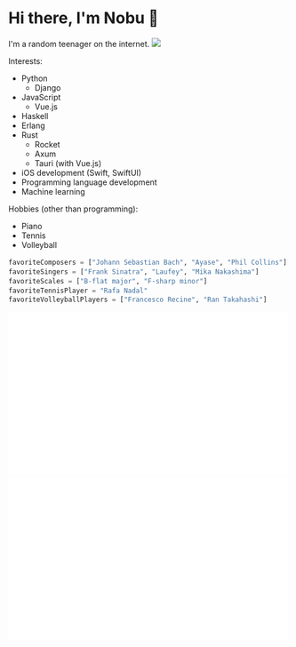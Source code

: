 # Hi there, I'm Nobu 👋

I'm a random teenager on the internet. <img src="https://user-images.githubusercontent.com/60306074/160750010-f3fe0b78-0090-4f61-be39-9a9ba9f29b3a.gif" width="45"> 
<be>

<!--
Django 5
Axum
Swift
Erlang
-->

Interests:
 - Python
    - Django
 - JavaScript
    - Vue.js
 - Haskell
 - Erlang
 - Rust
    - Rocket
    - Axum
    - Tauri (with Vue.js)
 - iOS development (Swift, SwiftUI)
 - Programming language development
 - Machine learning
 
Hobbies (other than programming):
 - Piano
 - Tennis
 - Volleyball

 ```python
 favoriteComposers = ["Johann Sebastian Bach", "Ayase", "Phil Collins"]
 favoriteSingers = ["Frank Sinatra", "Laufey", "Mika Nakashima"]
 favoriteScales = ["B-flat major", "F-sharp minor"]
 favoriteTennisPlayer = "Rafa Nadal"
 favoriteVolleyballPlayers = ["Francesco Recine", "Ran Takahashi"]
 ```
<div align="center">

<!--
https://github.community/t/support-theme-context-for-images-in-light-vs-dark-mode/147981/84
-->
<a href="https://github.com/bichanna/github-stats#gh-dark-mode-only">
<img src="https://github.com/bichanna/github-stats/blob/master/generated/overview.svg#gh-dark-mode-only" />
<img src="https://github.com/bichanna/github-stats/blob/master/generated/languages.svg#gh-dark-mode-only" />
</a>

</div>




